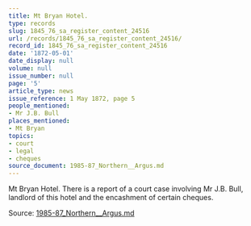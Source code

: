 ```yaml
---
title: Mt Bryan Hotel.
type: records
slug: 1845_76_sa_register_content_24516
url: /records/1845_76_sa_register_content_24516/
record_id: 1845_76_sa_register_content_24516
date: '1872-05-01'
date_display: null
volume: null
issue_number: null
page: '5'
article_type: news
issue_reference: 1 May 1872, page 5
people_mentioned:
- Mr J.B. Bull
places_mentioned:
- Mt Bryan
topics:
- court
- legal
- cheques
source_document: 1985-87_Northern__Argus.md
---
```


Mt Bryan Hotel.  There is a report of a court case involving Mr J.B. Bull, landlord of this hotel and the encashment of certain cheques.

Source: [1985-87_Northern__Argus.md](/downloads/markdown/1985-87_Northern__Argus.md)
